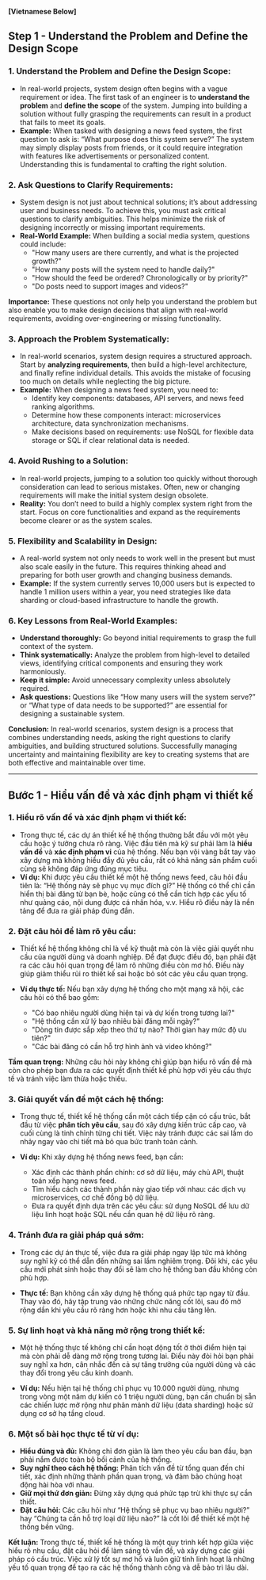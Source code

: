 **[Vietnamese Below]**

## Step 1 - Understand the Problem and Define the Design Scope

### 1. Understand the Problem and Define the Design Scope:

- In real-world projects, system design often begins with a vague requirement or idea. The first task of an engineer is to **understand the problem** and **define the scope** of the system. Jumping into building a solution without fully grasping the requirements can result in a product that fails to meet its goals.
- **Example:** When tasked with designing a news feed system, the first question to ask is: “What purpose does this system serve?” The system may simply display posts from friends, or it could require integration with features like advertisements or personalized content. Understanding this is fundamental to crafting the right solution.

### 2. Ask Questions to Clarify Requirements:

- System design is not just about technical solutions; it’s about addressing user and business needs. To achieve this, you must ask critical questions to clarify ambiguities. This helps minimize the risk of designing incorrectly or missing important requirements.
- **Real-World Example:** When building a social media system, questions could include:
  - "How many users are there currently, and what is the projected growth?"
  - "How many posts will the system need to handle daily?"
  - "How should the feed be ordered? Chronologically or by priority?"
  - "Do posts need to support images and videos?"

**Importance:** These questions not only help you understand the problem but also enable you to make design decisions that align with real-world requirements, avoiding over-engineering or missing functionality.

### 3. Approach the Problem Systematically:

- In real-world scenarios, system design requires a structured approach. Start by **analyzing requirements**, then build a high-level architecture, and finally refine individual details. This avoids the mistake of focusing too much on details while neglecting the big picture.
- **Example:** When designing a news feed system, you need to:
  - Identify key components: databases, API servers, and news feed ranking algorithms.
  - Determine how these components interact: microservices architecture, data synchronization mechanisms.
  - Make decisions based on requirements: use NoSQL for flexible data storage or SQL if clear relational data is needed.

### 4. Avoid Rushing to a Solution:

- In real-world projects, jumping to a solution too quickly without thorough consideration can lead to serious mistakes. Often, new or changing requirements will make the initial system design obsolete.
- **Reality:** You don’t need to build a highly complex system right from the start. Focus on core functionalities and expand as the requirements become clearer or as the system scales.

### 5. Flexibility and Scalability in Design:

- A real-world system not only needs to work well in the present but must also scale easily in the future. This requires thinking ahead and preparing for both user growth and changing business demands.
- **Example:** If the system currently serves 10,000 users but is expected to handle 1 million users within a year, you need strategies like data sharding or cloud-based infrastructure to handle the growth.

### 6. Key Lessons from Real-World Examples:

- **Understand thoroughly:** Go beyond initial requirements to grasp the full context of the system.
- **Think systematically:** Analyze the problem from high-level to detailed views, identifying critical components and ensuring they work harmoniously.
- **Keep it simple:** Avoid unnecessary complexity unless absolutely required.
- **Ask questions:** Questions like “How many users will the system serve?” or “What type of data needs to be supported?” are essential for designing a sustainable system.

**Conclusion:** In real-world scenarios, system design is a process that combines understanding needs, asking the right questions to clarify ambiguities, and building structured solutions. Successfully managing uncertainty and maintaining flexibility are key to creating systems that are both effective and maintainable over time.

---

## Bước 1 - Hiểu vấn đề và xác định phạm vi thiết kế

### 1. Hiểu rõ vấn đề và xác định phạm vi thiết kế:

- Trong thực tế, các dự án thiết kế hệ thống thường bắt đầu với một yêu cầu hoặc ý tưởng chưa rõ ràng. Việc đầu tiên mà kỹ sư phải làm là **hiểu vấn đề** và **xác định phạm vi** của hệ thống. Nếu bạn vội vàng bắt tay vào xây dựng mà không hiểu đầy đủ yêu cầu, rất có khả năng sản phẩm cuối cùng sẽ không đáp ứng đúng mục tiêu.
- **Ví dụ:** Khi được yêu cầu thiết kế một hệ thống news feed, câu hỏi đầu tiên là: “Hệ thống này sẽ phục vụ mục đích gì?” Hệ thống có thể chỉ cần hiển thị bài đăng từ bạn bè, hoặc cũng có thể cần tích hợp các yếu tố như quảng cáo, nội dung được cá nhân hóa, v.v. Hiểu rõ điều này là nền tảng để đưa ra giải pháp đúng đắn.

### 2. Đặt câu hỏi để làm rõ yêu cầu:

- Thiết kế hệ thống không chỉ là về kỹ thuật mà còn là việc giải quyết nhu cầu của người dùng và doanh nghiệp. Để đạt được điều đó, bạn phải đặt ra các câu hỏi quan trọng để làm rõ những điều còn mơ hồ. Điều này giúp giảm thiểu rủi ro thiết kế sai hoặc bỏ sót các yêu cầu quan trọng.
- **Ví dụ thực tế:** Nếu bạn xây dựng hệ thống cho một mạng xã hội, các câu hỏi có thể bao gồm:

  - "Có bao nhiêu người dùng hiện tại và dự kiến trong tương lai?"
  - "Hệ thống cần xử lý bao nhiêu bài đăng mỗi ngày?"
  - "Dòng tin được sắp xếp theo thứ tự nào? Thời gian hay mức độ ưu tiên?"
  - "Các bài đăng có cần hỗ trợ hình ảnh và video không?"

**Tầm quan trọng:** Những câu hỏi này không chỉ giúp bạn hiểu rõ vấn đề mà còn cho phép bạn đưa ra các quyết định thiết kế phù hợp với yêu cầu thực tế và tránh việc làm thừa hoặc thiếu.

### 3. Giải quyết vấn đề một cách hệ thống:

- Trong thực tế, thiết kế hệ thống cần một cách tiếp cận có cấu trúc, bắt đầu từ việc **phân tích yêu cầu**, sau đó xây dựng kiến trúc cấp cao, và cuối cùng là tinh chỉnh từng chi tiết. Việc này tránh được các sai lầm do nhảy ngay vào chi tiết mà bỏ qua bức tranh toàn cảnh.

- **Ví dụ:** Khi xây dựng hệ thống news feed, bạn cần:

  - Xác định các thành phần chính: cơ sở dữ liệu, máy chủ API, thuật toán xếp hạng news feed.
  - Tìm hiểu cách các thành phần này giao tiếp với nhau: các dịch vụ microservices, cơ chế đồng bộ dữ liệu.
  - Đưa ra quyết định dựa trên các yêu cầu: sử dụng NoSQL để lưu dữ liệu linh hoạt hoặc SQL nếu cần quan hệ dữ liệu rõ ràng.

### 4. Tránh đưa ra giải pháp quá sớm:

- Trong các dự án thực tế, việc đưa ra giải pháp ngay lập tức mà không suy nghĩ kỹ có thể dẫn đến những sai lầm nghiêm trọng. Đôi khi, các yêu cầu mới phát sinh hoặc thay đổi sẽ làm cho hệ thống ban đầu không còn phù hợp.

- **Thực tế:** Bạn không cần xây dựng hệ thống quá phức tạp ngay từ đầu. Thay vào đó, hãy tập trung vào những chức năng cốt lõi, sau đó mở rộng dần khi yêu cầu rõ ràng hơn hoặc khi nhu cầu tăng lên.

### 5. Sự linh hoạt và khả năng mở rộng trong thiết kế:

- Một hệ thống thực tế không chỉ cần hoạt động tốt ở thời điểm hiện tại mà còn phải dễ dàng mở rộng trong tương lai. Điều này đòi hỏi bạn phải suy nghĩ xa hơn, cân nhắc đến cả sự tăng trưởng của người dùng và các thay đổi trong yêu cầu kinh doanh.

- **Ví dụ:** Nếu hiện tại hệ thống chỉ phục vụ 10.000 người dùng, nhưng trong vòng một năm dự kiến có 1 triệu người dùng, bạn cần chuẩn bị sẵn các chiến lược mở rộng như phân mảnh dữ liệu (data sharding) hoặc sử dụng cơ sở hạ tầng cloud.

### 6. Một số bài học thực tế từ ví dụ:

- **Hiểu đúng và đủ:** Không chỉ đơn giản là làm theo yêu cầu ban đầu, bạn phải nắm được toàn bộ bối cảnh của hệ thống.
- **Suy nghĩ theo cách hệ thống:** Phân tích vấn đề từ tổng quan đến chi tiết, xác định những thành phần quan trọng, và đảm bảo chúng hoạt động hài hòa với nhau.
- **Giữ mọi thứ đơn giản:** Đừng xây dựng quá phức tạp trừ khi thực sự cần thiết.
- **Đặt câu hỏi:** Các câu hỏi như “Hệ thống sẽ phục vụ bao nhiêu người?” hay “Chúng ta cần hỗ trợ loại dữ liệu nào?” là cốt lõi để thiết kế một hệ thống bền vững.

**Kết luận:** Trong thực tế, thiết kế hệ thống là một quy trình kết hợp giữa việc hiểu rõ nhu cầu, đặt câu hỏi để làm sáng tỏ vấn đề, và xây dựng các giải pháp có cấu trúc. Việc xử lý tốt sự mơ hồ và luôn giữ tính linh hoạt là những yếu tố quan trọng để tạo ra các hệ thống thành công và dễ bảo trì lâu dài.
